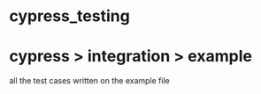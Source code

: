 # cypress_testing
# cypress > integration > example 
all the test cases written on the example file
